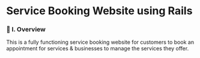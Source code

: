 # Service Booking Website using Rails

### 🧐 I. Overview
This is a fully functioning service booking website for customers to book an appointment for services & businesses to manage the services they offer.